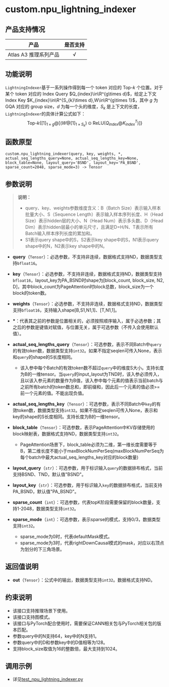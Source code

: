 # custom.npu\_lightning\_indexer<a name="ZH-CN_TOPIC_0000001979260729"></a>

## 产品支持情况 <a name="zh-cn_topic_0000001832267082_section14441124184110"></a>
| 产品                                                         | 是否支持 |
| ------------------------------------------------------------ | :------: |
|<term>Atlas A3 推理系列产品</term>   | √  |

## 功能说明<a name="zh-cn_topic_0000001832267082_section14441124184110"></a>

`LightningIndexer`基于一系列操作得到每一个 token 对应的 Top-$k$ 个位置。对于某个 token 对应的 Index Query $Q_{index}\in\R^{g\times d}$，给定上下文 Index Key $K_{index}\in\R^{S_{k}\times d},W\in\R^{g\times 1}$，其中 $g$ 为 GQA 对应的 group size，$d$ 为每一个头的维度，$S_{k}$ 是上下文的长度，`LightningIndexer`的具体计算公式如下：
$$
\text{Top-}k\left\{[1]_{1\times g}@\left[(W@[1]_{1\times S_{k}})\odot\text{ReLU}\left(Q_{index}@K_{index}^T\right)\right]\right\}
$$

## 函数原型<a name="zh-cn_topic_0000001832267082_section45077510411"></a>

```
custom.npu_lightning_indexer(query, key, weights, *, actual_seq_lengths_query=None, actual_seq_lengths_key=None, block_table=None, layout_query='BSND', layout_key='PA_BSND', sparse_count=2048, sparse_mode=3) -> Tensor
```

## 参数说明<a name="zh-cn_topic_0000001832267082_section112637109429"></a>

>**说明：**<br> 
>
>- query、key、weights参数维度含义：B（Batch Size）表示输入样本批量大小、S（Sequence Length）表示输入样本序列长度、H（Head Size）表示hidden层的大小、N（Head Num）表示多头数、D（Head Dim）表示hidden层最小的单元尺寸，且满足D=H/N、T表示所有Batch输入样本序列长度的累加和。
>- S1表示query shape中的S，S2表示key shape中的S，N1表示query shape中的N，N2表示key shape中的N。

-   **query**（`Tensor`）：必选参数，不支持非连续，数据格式支持ND，数据类型支持`bfloat16`。
    
-   **key**（`Tensor`）：必选参数，不支持非连续，数据格式支持ND，数据类型支持`bfloat16`，layout\_key为PA_BSND时shape为[block\_count, block\_size, N2, D]，其中block\_count为PageAttention时block总数，block\_size为一个block的token数。
    
-   **weights**（`Tensor`）：必选参数，不支持非连续，数据格式支持ND，数据类型支持`bfloat16`，支持输入shape[B,S1,N1,1]、[T,N1,1]。
    
- <strong>*</strong>：代表其之前的参数是位置相关的，必须按照顺序输入，属于必选参数；其之后的参数是键值对赋值，与位置无关，属于可选参数（不传入会使用默认值）。

-   **actual\_seq\_lengths\_query**（`Tensor`）：可选参数，表示不同Batch中`query`的有效token数，数据类型支持`int32`。如果不指定seqlen可传入None，表示和`query`的shape的S长度相同。
    -   该入参中每个Batch的有效token数不超过`query`中的维度S大小。支持长度为B的一维tensor。当`query`的input\_layout为TND时，该入参必须传入，且以该入参元素的数量作为B值，该入参中每个元素的值表示当前batch与之前所有batch的token数总和，即前缀和，因此后一个元素的值必须>=前一个元素的值。不能出现负值。

-   **actual\_seq\_lengths\_key**（`Tensor`）：可选参数，表示不同Batch中`key`的有效token数，数据类型支持`int32`。如果不指定seqlen可传入None，表示和key的shape的S长度相同。支持长度为B的一维tensor。

-   **block\_table**（`Tensor`）：可选参数，表示PageAttention中KV存储使用的block映射表，数据格式支持ND，数据类型支持`int32`。
    -   PageAttention场景下，block\_table必须为二维，第一维长度需要等于B，第二维长度不能小于maxBlockNumPerSeq(maxBlockNumPerSeq为每个batch中最大actual\_seq\_lengths\_key对应的block数量)

-   **layout\_query**（`str`）：可选参数，用于标识输入`query`的数据排布格式，当前支持BSND、TND，默认值"BSND"。

-   **layout\_key**（`str`）：可选参数，用于标识输入`key`的数据排布格式，当前支持PA_BSND，默认值"PA_BSND"。

-   **sparse\_count**（`int`）：可选参数，代表topK阶段需要保留的block数量，支持1-2048，数据类型支持`int32`。

-   **sparse\_mode**（`int`）：可选参数，表示sparse的模式，支持0/3，数据类型支持`int32`。
    
    -   sparse\_mode为0时，代表defaultMask模式。
    -   sparse\_mode为3时，代表rightDownCausal模式的mask，对应以右顶点为划分的下三角场景。

## 返回值说明<a name="zh-cn_topic_0000001832267082_section22231435517"></a>

-   **out**（`Tensor`）：公式中的输出，数据类型支持`int32`。数据格式支持ND。

## 约束说明<a name="zh-cn_topic_0000001832267082_section12345537164214"></a>

-   该接口支持推理场景下使用。
-   该接口支持图模式。
-   该接口与PyTorch配合使用时，需要保证CANN相关包与PyTorch相关包的版本匹配。
-   参数query中的N支持64，key中的N支持1。
-   参数query中的D和参数key中的D值相等为128。
-   支持block_size取值为16的整数倍，最大支持到1024。

## 调用示例<a name="zh-cn_topic_0000001832267082_section14459801435"></a>

-   详见[test_npu_lightning_indexer.py](../examples/test_npu_lightning_indexer.py)